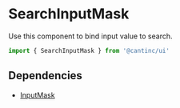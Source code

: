 # SearchInputMask

Use this component to bind input value to search.

```typescript
import { SearchInputMask } from '@cantinc/ui'
```

## Dependencies

- [InputMask](/interaction/input-mask)
